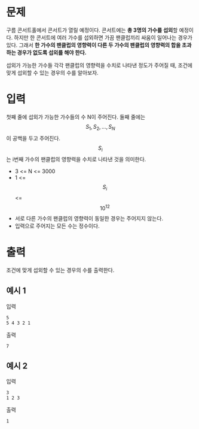# 문제

구름 콘서트홀에서 콘서트가 열릴 예정이다. 콘서트에는 **총 3명의 가수를 섭외**할 예정이다. 하지만 한 콘서트에 여러 가수를 섭외하면 가끔 팬클럽끼리 싸움이 일어나는 경우가 있다. 그래서 **한 가수의 팬클럽의 영향력이 다른 두 가수의 팬클럽의 영향력의 합을 초과하는 경우가 없도록 섭외를 해야 한다.**

섭외가 가능한 가수들 각각 팬클럽의 영향력을 수치로 나타낸 정도가 주어질 때, 조건에 맞게 섭외할 수 있는 경우의 수를 알아보자.

# 입력

첫째 줄에 섭외가 가능한 가수들의 수 N이 주어진다.
둘째 줄에는 $$S_1, S_2, ..., S_N$$이 공백을 두고 주어진다. $$S_i$$는 i번째 가수의 팬클럽의 영향력을 수치로 나타낸 것을 의미한다.

- 3 <= N <= 3000
- 1 <= $$S_i$$ <= $$10^{12}$$
- 서로 다른 가수의 팬클럽의 영향력이 동일한 경우는 주어지지 않는다.
- 입력으로 주어지는 모든 수는 정수이다.

# 출력

조건에 맞게 섭외할 수 있는 경우의 수를 출력한다.

## 예시 1

입력

```
5
5 4 3 2 1
```

출력

```
7
```

## 예시 2

입력

```
3
1 2 3
```

출력

```
1
```
